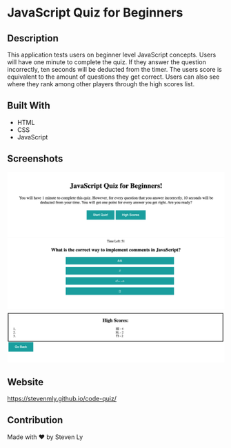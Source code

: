 # JavaScript Quiz for Beginners

## Description
This application tests users on beginner level JavaScript concepts. Users will have one minute to complete the quiz. If they answer the question incorrectly, ten seconds will be deducted from the timer. The users score is equivalent to the amount of questions they get correct. Users can also see where they rank among other players through the high scores list. 

## Built With
* HTML
* CSS
* JavaScript

## Screenshots
![Application-screenshot](./assets/images/screenshot1.png)
![Application-screenshot](./assets/images/screenshot2.png)
![Application-screenshot](./assets/images/screenshot3.png)


## Website
https://stevenmly.github.io/code-quiz/

## Contribution
Made with ❤️ by Steven Ly